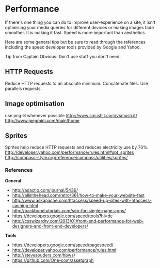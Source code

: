 # Performance

If there's one thing you can do to improve user-experience on a site, it isn't optimising your media queries for different devices or making images fade smoother. It is making it fast. Speed is more important than aesthetics.

Here are some general tips but be sure to read through the references including the speed developer tools provided by Google and Yahoo.

Tip from Captain Obvious: Don't use stuff you don't need.

## HTTP Requests

Reduce HTTP requests to an absolute minimum. Concatenate files. Use parallels requests.

## Image optimisation

use png-8 whenever possible
http://www.smushit.com/ysmush.it/
http://www.jpegmini.com/main/home

## Sprites

Sprites help reduce HTTP requests and reduces electricity use by 76%.
http://developer.yahoo.com/performance/rules.html#opt_sprites
http://compass-style.org/reference/compass/utilities/sprites/

### References

**General**

- http://adactio.com/journal/5439/
- http://allinthehead.com/retro/361/how-to-make-your-website-fast
- http://www.askapache.com/htaccess/speed-up-sites-with-htaccess-caching.html
- http://backbonetutorials.com/seo-for-single-page-apps/
- https://developers.google.com/speed/tools?hl=de
- http://csswizardry.com/2013/01/front-end-performance-for-web-designers-and-front-end-developers/

**Tools**

- https://developers.google.com/speed/pagespeed/
- http://developer.yahoo.com/performance/rules.html
- http://stevesouders.com/hpws/
- https://github.com/One-com/assetgraph
